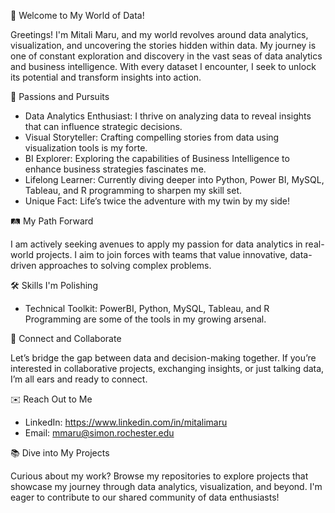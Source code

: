 🌟 Welcome to My World of Data!

Greetings! I'm Mitali Maru, and my world revolves around data analytics, visualization, and uncovering the stories hidden within data. My journey is one of constant exploration and discovery in the vast seas of data analytics and business intelligence. With every dataset I encounter, I seek to unlock its potential and transform insights into action.

🔎 Passions and Pursuits
- Data Analytics Enthusiast: I thrive on analyzing data to reveal insights that can influence strategic decisions.
- Visual Storyteller: Crafting compelling stories from data using visualization tools is my forte.
- BI Explorer: Exploring the capabilities of Business Intelligence to enhance business strategies fascinates me.
- Lifelong Learner: Currently diving deeper into Python, Power BI, MySQL, Tableau, and R programming to sharpen my skill set.
- Unique Fact: Life’s twice the adventure with my twin by my side!

🛤 My Path Forward

I am actively seeking avenues to apply my passion for data analytics in real-world projects. I aim to join forces with teams that value innovative, data-driven approaches to solving complex problems.

🛠 Skills I'm Polishing
- Technical Toolkit: PowerBI, Python, MySQL, Tableau, and R Programming are some of the tools in my growing arsenal.

🔗 Connect and Collaborate

Let’s bridge the gap between data and decision-making together. If you’re interested in collaborative projects, exchanging insights, or just talking data, I’m all ears and ready to connect.

✉️ Reach Out to Me
- LinkedIn: https://www.linkedin.com/in/mitalimaru  
- Email: mmaru@simon.rochester.edu

📚 Dive into My Projects

Curious about my work? Browse my repositories to explore projects that showcase my journey through data analytics, visualization, and beyond. I'm eager to contribute to our shared community of data enthusiasts!

<!---
mitalimaru/mitalimaru is a ✨ special ✨ repository because its `README.md` (this file) appears on your GitHub profile.
You can click the Preview link to take a look at your changes.
--->

